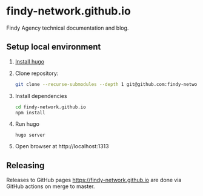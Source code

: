 # findy-network.github.io

Findy Agency technical documentation and blog.

## Setup local environment

1. [Install hugo](https://gohugo.io/getting-started/installing/)

1. Clone repository:

   ```bash
   git clone --recurse-submodules --depth 1 git@github.com:findy-network/findy-network.github.io.git
   ```

1. Install dependencies

   ```bash
   cd findy-network.github.io
   npm install
   ```

1. Run hugo

   ```
   hugo server
   ```

1. Open browser at http://localhost:1313


## Releasing

Releases to GitHub pages https://findy-network.github.io are done via GitHub actions on merge to master.
